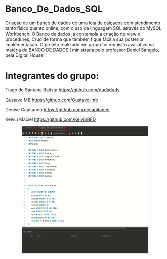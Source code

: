 # Banco_De_Dados_SQL
Criação de um banco de dados de uma loja de calçados com atendimento tanto físico quanto online, com o uso da linguagem SQL  através do MySQL Workbench. O Banco de dados já contempla a criação de view e procedures, Crud  de forma que também fique fácil a sua posterior implementação. O projeto realizado  em grupo foi requisito avaliativo na matéria de BANCO DE DADOS I ministrada pelo professor Daniel Sangelo, pela Digital House
# Integrantes do grupo:
 Tiago de Santana Batista  https://github.com/dudsdudy
 
 Gustavo MB https://github.com/Gustavo-mb
 
 
Denise Capitaneo https://github.com/decapitaneo


Kelvin Maciel https://github.com/KelvinBED

<div align="center">
<img src="https://github.com/DeniseMelo/Banco_De_Dados_SQL/blob/main/imagens/banco2.gif" width="400px" height= "400px" />
</div>
